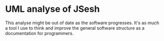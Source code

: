 # UML analyse of JSesh

This analyse might be out of date as the software progresses. It's as much a tool I use to think and improve the general software structure as a documentation for programmers.

